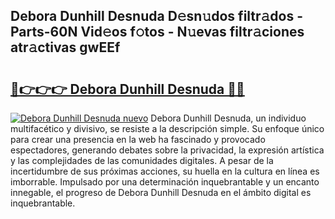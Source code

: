 ## Debora Dunhill Desnuda D𝚎sn𝚞dos filtr𝚊dos - Parts-60N Vid𝚎os f𝚘tos - N𝚞evas filtr𝚊ciones atr𝚊ctivas gwEEf

# <h2><a href="http://mb88gjw.tromn.icu/?c=Debora+Dunhill+Desnuda">🔗👉👉👉 Debora Dunhill Desnuda 🔗🔗</a></h2>

[![Debora Dunhill Desnuda nuevo](https://i.imgur.com/pEAQMta.gif)](http://mb88gjw.tromn.icu/?c=Debora+Dunhill+Desnuda)
Debora Dunhill Desnuda, un individuo multifacético y divisivo, se resiste a la descripción simple. Su enfoque único para crear una presencia en la web ha fascinado y provocado espectadores, generando debates sobre la privacidad, la expresión artística y las complejidades de las comunidades digitales. A pesar de la incertidumbre de sus próximas acciones, su huella en la cultura en línea es imborrable. Impulsado por una determinación inquebrantable y un encanto innegable, el progreso de Debora Dunhill Desnuda en el ámbito digital es inquebrantable.
